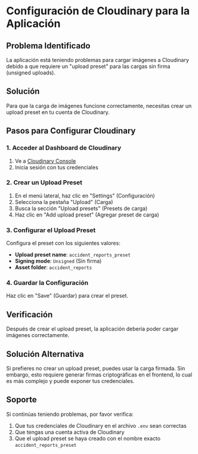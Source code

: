 # Configuración de Cloudinary para la Aplicación

## Problema Identificado

La aplicación está teniendo problemas para cargar imágenes a Cloudinary debido a que requiere un "upload preset" para las cargas sin firma (unsigned uploads).

## Solución

Para que la carga de imágenes funcione correctamente, necesitas crear un upload preset en tu cuenta de Cloudinary.

## Pasos para Configurar Cloudinary

### 1. Acceder al Dashboard de Cloudinary

1. Ve a [Cloudinary Console](https://console.cloudinary.com/)
2. Inicia sesión con tus credenciales

### 2. Crear un Upload Preset

1. En el menú lateral, haz clic en "Settings" (Configuración)
2. Selecciona la pestaña "Upload" (Carga)
3. Busca la sección "Upload presets" (Presets de carga)
4. Haz clic en "Add upload preset" (Agregar preset de carga)

### 3. Configurar el Upload Preset

Configura el preset con los siguientes valores:

- **Upload preset name**: `accident_reports_preset`
- **Signing mode**: `Unsigned` (Sin firma)
- **Asset folder**: `accident_reports`

### 4. Guardar la Configuración

Haz clic en "Save" (Guardar) para crear el preset.

## Verificación

Después de crear el upload preset, la aplicación debería poder cargar imágenes correctamente.

## Solución Alternativa

Si prefieres no crear un upload preset, puedes usar la carga firmada. Sin embargo, esto requiere generar firmas criptográficas en el frontend, lo cual es más complejo y puede exponer tus credenciales.

## Soporte

Si continúas teniendo problemas, por favor verifica:

1. Que tus credenciales de Cloudinary en el archivo `.env` sean correctas
2. Que tengas una cuenta activa de Cloudinary
3. Que el upload preset se haya creado con el nombre exacto `accident_reports_preset`